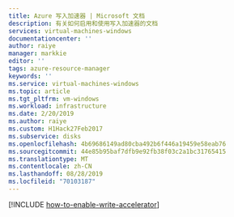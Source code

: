 ```yaml
---
title: Azure 写入加速器 | Microsoft 文档
description: 有关如何启用和使用写入加速器的文档
services: virtual-machines-windows
documentationcenter: ''
author: raiye
manager: markkie
editor: ''
tags: azure-resource-manager
keywords: ''
ms.service: virtual-machines-windows
ms.topic: article
ms.tgt_pltfrm: vm-windows
ms.workload: infrastructure
ms.date: 2/20/2019
ms.author: raiye
ms.custom: H1Hack27Feb2017
ms.subservice: disks
ms.openlocfilehash: 4b69686149ad80cba492b6f446a19459e58eab76
ms.sourcegitcommit: 44e85b95baf7dfb9e92fb38f03c2a1bc31765415
ms.translationtype: MT
ms.contentlocale: zh-CN
ms.lasthandoff: 08/28/2019
ms.locfileid: "70103187"
---
```

[!INCLUDE [how-to-enable-write-accelerator](../../../includes/virtual-machines-common-how-to-enable-write-accelerator.md)]
